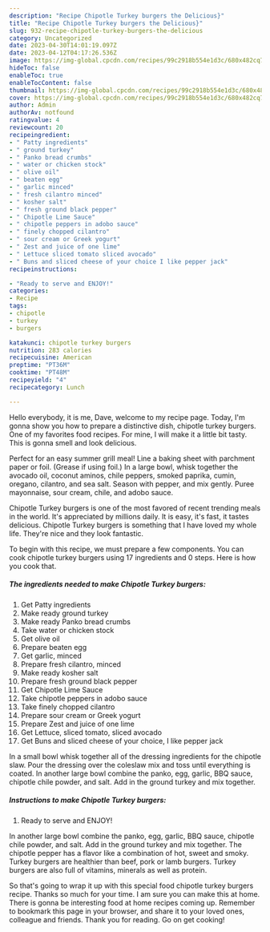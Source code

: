 ```yaml
---
description: "Recipe Chipotle Turkey burgers the Delicious}"
title: "Recipe Chipotle Turkey burgers the Delicious}"
slug: 932-recipe-chipotle-turkey-burgers-the-delicious
category: Uncategorized
date: 2023-04-30T14:01:19.097Z
date: 2023-04-12T04:17:26.536Z
image: https://img-global.cpcdn.com/recipes/99c2918b554e1d3c/680x482cq70/chipotle-turkey-burgers-recipe-main-photo.jpg
hideToc: false
enableToc: true
enableTocContent: false
thumbnail: https://img-global.cpcdn.com/recipes/99c2918b554e1d3c/680x482cq70/chipotle-turkey-burgers-recipe-main-photo.jpg
cover: https://img-global.cpcdn.com/recipes/99c2918b554e1d3c/680x482cq70/chipotle-turkey-burgers-recipe-main-photo.jpg
author: Admin
authorAv: notfound
ratingvalue: 4
reviewcount: 20
recipeingredient:
- " Patty ingredients"
- " ground turkey"
- " Panko bread crumbs"
- " water or chicken stock"
- " olive oil"
- " beaten egg"
- " garlic minced"
- " fresh cilantro minced"
- " kosher salt"
- " fresh ground black pepper"
- " Chipotle Lime Sauce"
- " chipotle peppers in adobo sauce"
- " finely chopped cilantro"
- " sour cream or Greek yogurt"
- " Zest and juice of one lime"
- " Lettuce sliced tomato sliced avocado"
- " Buns and sliced cheese of your choice I like pepper jack"
recipeinstructions:

- "Ready to serve and ENJOY!"
categories:
- Recipe
tags:
- chipotle
- turkey
- burgers

katakunci: chipotle turkey burgers 
nutrition: 283 calories
recipecuisine: American
preptime: "PT36M"
cooktime: "PT48M"
recipeyield: "4"
recipecategory: Lunch

---
```



Hello everybody, it is me, Dave, welcome to my recipe page. Today, I'm gonna show you how to prepare a distinctive dish, chipotle turkey burgers. One of my favorites food recipes. For mine, I will make it a little bit tasty. This is gonna smell and look delicious.

Perfect for an easy summer grill meal! Line a baking sheet with parchment paper or foil. (Grease if using foil.) In a large bowl, whisk together the avocado oil, coconut aminos, chile peppers, smoked paprika, cumin, oregano, cilantro, and sea salt. Season with pepper, and mix gently. Puree mayonnaise, sour cream, chile, and adobo sauce.

Chipotle Turkey burgers is one of the most favored of recent trending meals in the world. It's appreciated by millions daily. It is easy, it's fast, it tastes delicious. Chipotle Turkey burgers is something that I have loved my whole life. They're nice and they look fantastic.


To begin with this recipe, we must prepare a few components. You can cook chipotle turkey burgers using 17 ingredients and 0 steps. Here is how you cook that.

<!--inarticleads1-->

##### The ingredients needed to make Chipotle Turkey burgers:

1. Get  Patty ingredients
1. Make ready  ground turkey
1. Make ready  Panko bread crumbs
1. Take  water or chicken stock
1. Get  olive oil
1. Prepare  beaten egg
1. Get  garlic, minced
1. Prepare  fresh cilantro, minced
1. Make ready  kosher salt
1. Prepare  fresh ground black pepper
1. Get  Chipotle Lime Sauce
1. Take  chipotle peppers in adobo sauce
1. Take  finely chopped cilantro
1. Prepare  sour cream or Greek yogurt
1. Prepare  Zest and juice of one lime
1. Get  Lettuce, sliced tomato, sliced avocado
1. Get  Buns and sliced cheese of your choice, I like pepper jack


In a small bowl whisk together all of the dressing ingredients for the chipotle slaw. Pour the dressing over the coleslaw mix and toss until everything is coated. In another large bowl combine the panko, egg, garlic, BBQ sauce, chipotle chile powder, and salt. Add in the ground turkey and mix together. 

<!--inarticleads2-->

##### Instructions to make Chipotle Turkey burgers:


1. Ready to serve and ENJOY!

In another large bowl combine the panko, egg, garlic, BBQ sauce, chipotle chile powder, and salt. Add in the ground turkey and mix together. The chipotle pepper has a flavor like a combination of hot, sweet and smoky. Turkey burgers are healthier than beef, pork or lamb burgers. Turkey burgers are also full of vitamins, minerals as well as protein. 

So that's going to wrap it up with this special food chipotle turkey burgers recipe. Thanks so much for your time. I am sure you can make this at home. There is gonna be interesting food at home recipes coming up. Remember to bookmark this page in your browser, and share it to your loved ones, colleague and friends. Thank you for reading. Go on get cooking!
